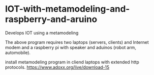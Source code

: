 # IOT-with-metamodeling-and-raspberry-and-aruino
Develops IOT using a metamodeling

The above program requires two laptops (servers, clients) and Internet modem and a raspberry pi with speaker and aduinos (robot arm, automobile).

install metamodeling program in cliend laptops with extended http protocols.
https://www.adoxx.org/live/download-15

